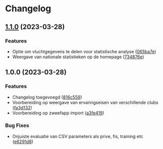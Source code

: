 # Changelog

## [1.1.0](https://github.com/florisporro/zweefstats/compare/v1.0.0...v1.1.0) (2023-03-28)


### Features

* Optie om vluchtgegevens te delen voor statistische analyse ([065ba7e](https://github.com/florisporro/zweefstats/commit/065ba7e7982a50170383030a8127b35e6bfd1503))
* Weergave van nationale statistieken op de homepage ([734876e](https://github.com/florisporro/zweefstats/commit/734876e2dbd03c212fa1f6a755a1f247e9953390))

## 1.0.0 (2023-03-28)


### Features

* Changelog toegevoegd ([816c559](https://github.com/florisporro/zweefstats/commit/816c55966596f5479a7abc439649d75ab7b90866))
* Voorbereiding op weergave van ervaringseisen van verschillende clubs ([fa3d132](https://github.com/florisporro/zweefstats/commit/fa3d1325413cdfc2b83856799db1417224db5035))
* Voorbereiding op zweefapp import ([a3fe419](https://github.com/florisporro/zweefstats/commit/a3fe4193628ba7f2c1ec9da8e54c612629d544ca))


### Bug Fixes

* Onjuiste evaluatie van CSV parameters als prive, fis, training etc ([e6291d8](https://github.com/florisporro/zweefstats/commit/e6291d8dfced9085c73e9e40f5377471cc4903c8))

